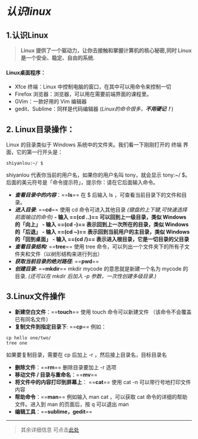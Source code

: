 # *认识linux*
## 1.认识Linux
> **Linux 提供了一个驱动力，让你去接触和掌握计算机的核心秘密,同时 Linux 是一个安全、稳定、自由的系统.**
#### Linux桌面程序：
   - Xfce 终端：Linux 中控制电脑的窗口，在其中可以用命令来控制一切
   - Firefox 浏览器：浏览器，可以用在需要前端界面的课程里。
   - GVim：一款好用的 Vim 编辑器
   - gedit、Sublime：同样是代码编辑器
(*Linux的命令很多，**不用硬记！***)
## 2. Linux目录操作：
Linux 的目录类似于 Windows 系统中的文件夹。我们看一下刚刚打开的 终端 界面，它的第一行开头是：
~~~
shiyanlou:~/ $
~~~
shiyanlou 代表你当前的用户名，如果你的用户名叫 tony，就会显示 tony:~/ $。后面的美元符号是「命令提示符」，提示你：请在它后面输入命令。

-  ***查看目录中的内容***：==**ls**==
在 $ 后输入 ls ，可查看当前目录下的文件和目录。
- ***进入目录***: ==**cd**==
使用 cd 命令可进入其他目录
*(键盘的上下键,可快速选择前面输过的命令)*
   **- 输入 ==(cd ..)== 可以回到上一级目录，类似 Windows 的「向上」**
   **- 输入 ==(cd -)== 表示回到上一次所在的目录，类似 Windows 的「后退」**
   **- 输入 ==(cd ~)== 表示回到当前用户的主目录，类似   Windows 的「回到桌面」**
   **- 输入 ==(cd /)== 表示进入根目录，它是一切目录的父目录**
- ***查看目录结构***: ==**tree**==
使用 tree 命令，可以列出一个文件夹下的所有子文件夹和文件（以树形结构来进行列出）
- ***获取当前目录的绝对路径***: ==**pwd**==
- ***创建目录***: ==**mkdir**==
mkdir mycode 的意思就是新建一个名为 mycode 的目录.
*(还可以在 mkdir 后加入 -p 参数，一次性创建多级目录.)*
## 3.Linux文件操作
-  **新建空白文件**：==**touch**==
使用 touch 命令可以新建文件
（该命令不会覆盖已有同名文件）
- **复制文件到指定目录下**: ==**cp**==
例如：
~~~
cp hello one/two/
tree one
~~~
  如果要复制目录，需要在 cp 后加上 -r ，然后接上目录名，目标目录名
- **删除文件**：==**rm**==
删除目录要加上 -r 选项
- **移动文件 / 目录与重命名**：==**mv**==
- **将文件中的内容打印到屏幕上**： ==**cat**==
使用 cat -n 可以带行号地打印文件内容
- **帮助命令**：==**man**==
例如输入 man cat ，可以获取 cat 命令的详细的帮助文件。进入到 man 的页面后，按 q 可以退出 man
- **编辑工具**：==**sublime，gedit**==
---
> 其余详细信息 可点击[此处](https://blog.csdn.net/m0_46422300/article/details/104645072)